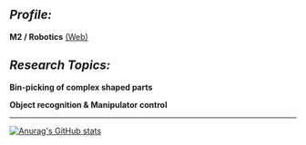 ## *Profile:*
**M2 / Robotics** [(Web)](https://sekiyanosaka.github.io/)

## *Research Topics:*

**Bin-picking of complex shaped parts**

**Object recognition & Manipulator control**

---
[![Anurag's GitHub stats](https://github-readme-stats.vercel.app/api?username=SekiyaNosaka&count_private=true&show_icons=true&theme=radical)](https://github.com/anuraghazra/github-readme-stats)
